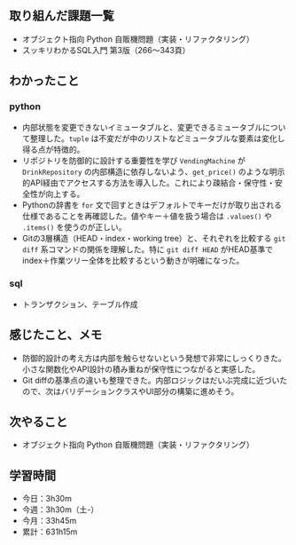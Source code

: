 ## 取り組んだ課題一覧
- オブジェクト指向 Python 自販機問題（実装・リファクタリング）
- スッキリわかるSQL入門 第3版（266〜343頁）
## わかったこと
### python
- 内部状態を変更できないイミュータブルと、変更できるミュータブルについて整理した。`tuple` は不変だが中のリストなどミュータブルな要素は変化し得る点が特徴的。
- リポジトリを防御的に設計する重要性を学び `VendingMachine` が `DrinkRepository` の内部構造に依存しないよう、`get_price()` のような明示的API経由でアクセスする方法を導入した。これにより疎結合・保守性・安全性が向上する。
- Pythonの辞書を `for` 文で回すときはデフォルトでキーだけが取り出される仕様であることを再確認した。値やキー＋値を扱う場合は `.values()` や `.items()` を使うのが正しい。
- Gitの3層構造（HEAD・index・working tree）と、それぞれを比較する `git diff` 系コマンドの関係を理解した。特に `git diff HEAD` がHEAD基準でindex＋作業ツリー全体を比較するという動きが明確になった。
### sql
- トランザクション、テーブル作成
## 感じたこと、メモ
- 防御的設計の考え方は内部を触らせないという発想で非常にしっくりきた。小さな関数化やAPI設計の積み重ねが保守性につながると実感した。  
- Git diffの基準点の違いも整理できた。内部ロジックはだいぶ完成に近づいたので、次はバリデーションクラスやUI部分の構築に進めそう。
## 次やること
- オブジェクト指向 Python 自販機問題（実装・リファクタリング）
## 学習時間
- 今日：3h30m
- 今週：3h30m（土-）
- 今月：33h45m
- 累計：631h15m